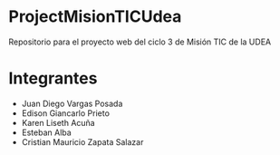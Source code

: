 # ProjectMisionTICUdea
Repositorio para el proyecto web del ciclo 3 de Misión TIC de la UDEA

# Integrantes
* Juan Diego Vargas Posada
* Edison Giancarlo Prieto
* Karen Liseth Acuña
* Esteban Alba 
* Cristian Mauricio Zapata Salazar